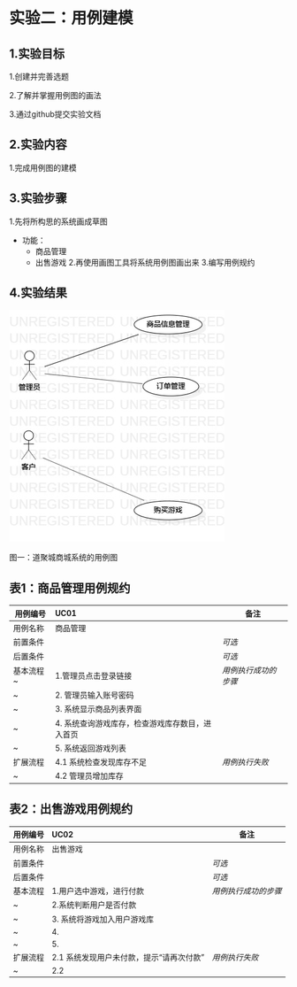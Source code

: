# 实验二：用例建模

## 1.实验目标
1.创建并完善选题

2.了解并掌握用例图的画法

3.通过github提交实验文档

## 2.实验内容
1.完成用例图的建模

## 3.实验步骤
1.先将所构思的系统画成草图
- 功能：
    - 商品管理
    - 出售游戏
2.再使用画图工具将系统用例图画出来
3.编写用例规约

## 4.实验结果

![用例图](./lab2-UseCaseDiagram1.jpg)

图一：道聚城商城系统的用例图

## 表1：商品管理用例规约  

用例编号  | UC01 | 备注  
-|:-|-  
用例名称  | 商品管理  |   
前置条件  |      | *可选*   
后置条件  |      | *可选*   
基本流程  ~| 1.管理员点击登录链接  |   *用例执行成功的步骤* 
~| 2. 管理员输入账号密码  | 
~| 3. 系统显示商品列表界面  |   
~| 4. 系统查询游戏库存，检查游戏库存数目，进入首页  |   
~| 5. 系统返回游戏列表  |    
扩展流程  | 4.1  系统检查发现库存不足 |*用例执行失败*    
~| 4.2 管理员增加库存  |  



## 表2：出售游戏用例规约  

用例编号  | UC02 | 备注  
-|:-|-  
用例名称  | 出售游戏 |   
前置条件  |      | *可选*   
后置条件  |      | *可选*   
基本流程  | 1.用户选中游戏，进行付款  |*用例执行成功的步骤*    
~| 2.系统判断用户是否付款  |   
~| 3. 系统将游戏加入用户游戏库  |   
~| 4.   |   
~| 5.   |  
扩展流程  | 2.1 系统发现用户未付款，提示“请再次付款”  |*用例执行失败*    
~| 2.2   |  


